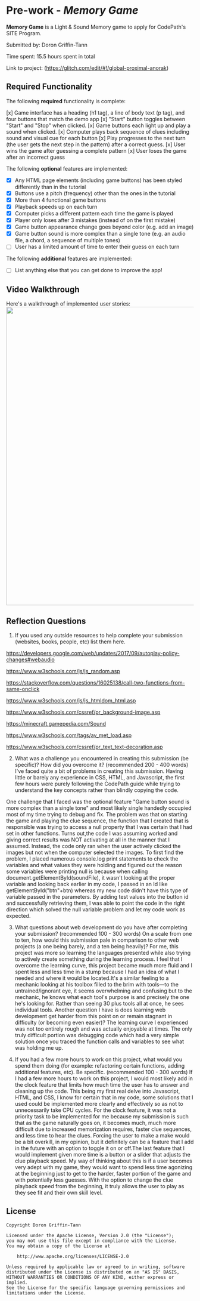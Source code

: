 # Pre-work - *Memory Game*

**Memory Game** is a Light & Sound Memory game to apply for CodePath's SITE Program. 

Submitted by: Doron Griffin-Tann

Time spent: 15.5 hours spent in total

Link to project: (https://glitch.com/edit/#!/global-proximal-anorak)

## Required Functionality

The following **required** functionality is complete:

[x] Game interface has a heading (h1 tag), a line of body text (p tag), and four buttons that match the demo app
[x] "Start" button toggles between "Start" and "Stop" when clicked. 
[x] Game buttons each light up and play a sound when clicked. 
[x] Computer plays back sequence of clues including sound and visual cue for each button
[x] Play progresses to the next turn (the user gets the next step in the pattern) after a correct guess. 
[x] User wins the game after guessing a complete pattern
[x] User loses the game after an incorrect guess

The following **optional** features are implemented:

* [x] Any HTML page elements (including game buttons) has been styled differently than in the tutorial
* [x] Buttons use a pitch (frequency) other than the ones in the tutorial
* [x] More than 4 functional game buttons
* [x] Playback speeds up on each turn
* [x] Computer picks a different pattern each time the game is played
* [x] Player only loses after 3 mistakes (instead of on the first mistake)
* [x] Game button appearance change goes beyond color (e.g. add an image)
* [x] Game button sound is more complex than a single tone (e.g. an audio file, a chord, a sequence of multiple tones)
* [ ] User has a limited amount of time to enter their guess on each turn

The following **additional** features are implemented:

- [ ] List anything else that you can get done to improve the app!

## Video Walkthrough

Here's a walkthrough of implemented user stories:
<br><img src="http://g.recordit.co/2aI1PINT79.gif" width=1200, height=800>

## Reflection Questions
1. If you used any outside resources to help complete your submission (websites, books, people, etc) list them here. 

https://developers.google.com/web/updates/2017/09/autoplay-policy-changes#webaudio

https://www.w3schools.com/js/js_random.asp

https://stackoverflow.com/questions/16025138/call-two-functions-from-same-onclick

https://www.w3schools.com/js/js_htmldom_html.asp

https://www.w3schools.com/cssref/pr_background-image.asp

https://minecraft.gamepedia.com/Sound

https://www.w3schools.com/tags/av_met_load.asp

https://www.w3schools.com/cssref/pr_text_text-decoration.asp

2. What was a challenge you encountered in creating this submission (be specific)? How did you overcome it? (recommended 200 - 400 words) 
I've faced quite a bit of problems in creating this submission.  Having little or barely any experience in CSS, HTML, and Javascript, the first few hours were purely following the CodePath guide while trying to understand the key concepts rather than blindly copying the code.  

One challenge that I faced was the optional feature "Game button sound is more complex than a single tone" and most likely single handedly occupied most of my time trying to debug and fix.  The problem was that on starting the game and playing the clue sequence, the function that I created that is responsible was trying to access a null property that I was certain that I had set in other functions.  Turns out,the code I was assuming worked and giving correct results was NOT activating at all in the manner that I assumed.  Instead, the code only ran when the user actively clicked the images but not when the computer selected the images.  To first find the problem, I placed numerous console.log print statements to check the variables and what values they were holding and figured out the reason some variables were printing null is because when calling document.getElementById(soundFile), it wasn't looking at the proper variable and looking back earlier in my code, I passed in an Id like getElementById("btn"+btn) whereas my new code didn't have this type of variable passed in the parameters.  By adding test values into the button id and successfully retrieving them, I was able to point the code in the right direction which solved the null variable problem and let my code work as expected.  


3. What questions about web development do you have after completing your submission? (recommended 100 - 300 words) 
On a scale from one to ten, how would this submission pale in comparison to other web projects (a one being barely, and a ten being heavily)?  For me, this project was more so learning the languages presented while also trying to actively create something during the learning process.  I feel that I overcome the learning curve, this project became much more fluid and I spent less and less time in a stump because I had an idea of what I needed and where it would be located.It's a similar feeling to a mechanic looking at his toolbox filled to the brim with tools—to the untrained/ignorant eye, it seems overwhelming and confusing but to the mechanic, he knows what each tool's purpose is and precisely the one he's looking for.  Rather than seeing 30 plus tools all at once, he sees individual tools.  Another question I have is does learning web development get harder from this point on or remain stagnant in difficulty (or becoming even easier)?  The learning curve I experienced was not too entirely rough and was actually enjoyable at times.  The only truly difficult portion was debugging code which had a very simple solution once you traced the function calls and variables to see what was holding me up.  


4. If you had a few more hours to work on this project, what would you spend them doing (for example: refactoring certain functions, adding additional features, etc). Be specific. (recommended 100 - 300 words) 
If I had a few more hours to work on this project, I would most likely add in the clock feature that limits how much time the user has to answer and cleaning up the code.  This being my first real delve into Javascript, HTML, and CSS, I know for certain that in my code, some solutions that I used could be implemented more clearly and effectively so as not to unnecessarily take CPU cycles.  For the clock feature, it was not a priority task to be implemented for me because my submission is such that as the game naturally goes on, it becomes much, much more difficult due to increased memorization requires, faster clue sequences, and less time to hear the clues.  Forcing the user to make a make would be a bit overkill, in my opinion, but it definitely can be a feature that I add in the future with an option to toggle it on or off.The last feature that I would implement given more time is a button or a slider that adjusts the clue playback speed.  My way of thinking about this is if a user becomes very adept with my game, they would want to spend less time agonizing at the beginning just to get to the harder, faster portion of the game and with potentially less guesses.  With the option to change the clue playback speed from the beginning, it truly allows the user to play as they see fit and their own skill level.  





## License

    Copyright Doron Griffin-Tann

    Licensed under the Apache License, Version 2.0 (the "License");
    you may not use this file except in compliance with the License.
    You may obtain a copy of the License at

        http://www.apache.org/licenses/LICENSE-2.0

    Unless required by applicable law or agreed to in writing, software
    distributed under the License is distributed on an "AS IS" BASIS,
    WITHOUT WARRANTIES OR CONDITIONS OF ANY KIND, either express or implied.
    See the License for the specific language governing permissions and
    limitations under the License.
